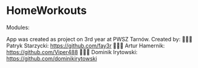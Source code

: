 # HomeWorkouts

Modules: 




App was created as project on 3rd year at PWSZ Tarnów. 
Created by: 
👨🏻‍💻 Patryk Starzycki: https://github.com/fay3r
👨🏻‍💻 Artur Hamernik: https://github.com/Viper488
👨🏻‍💻 Dominik Irytowski: https://github.com/dominikirytowski

